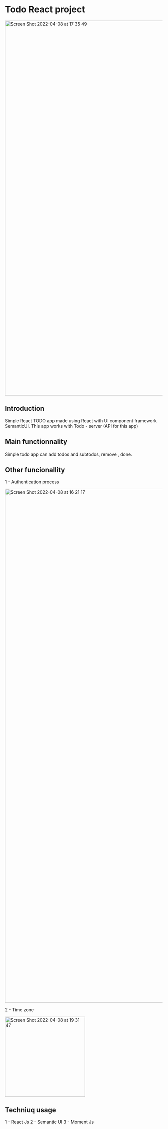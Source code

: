 # Todo React project
<img width="1198" alt="Screen Shot 2022-04-08 at 17 35 49" src="https://user-images.githubusercontent.com/54207353/162476594-cffd1e22-4e1f-4a84-bcbf-a6207f0fe03e.png">

## Introduction
Simple React TODO app made using React  with UI component framework SemanticUI.
This app works with Todo - server (API for this app)

## Main functionnality
Simple todo app can add todos and subtodos, remove , done.

## Other funcionallity 
1 - Authentication process 

<img width="1641" alt="Screen Shot 2022-04-08 at 16 21 17" src="https://user-images.githubusercontent.com/54207353/162483866-bc69a51c-4fb3-44ab-b840-f445caaa45da.png">

2 - Time zone 

<img width="256" alt="Screen Shot 2022-04-08 at 19 31 47" src="https://user-images.githubusercontent.com/54207353/162484084-bdbf740e-7c45-439f-98c7-34794f76d691.png">



## Techniuq usage
1 - React Js
2 - Semantic UI
3 - Moment Js
